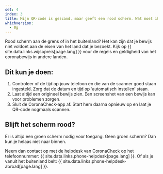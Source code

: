 ```yaml
---
set: 4
index: 3
title: Mijn QR-code is gescand, maar geeft een rood scherm. Wat moet ik doen?
whichversion:
  - 0g
---
```

Rood scherm aan de grens of in het buitenland? Het kan zijn dat je bewijs niet voldoet aan de eisen van het land dat je bezoekt. Kijk op {{ site.data.links.wijsopreis[page.lang] }} voor de regels en geldigheid van het coronabewijs in andere landen.

## Dit kun je doen:

1. Controleer of de tijd op jouw telefoon en die van de scanner goed staan ingesteld. Zorg dat de datum en tijd op ‘automatisch instellen’ staan.
2. Laat altijd een origineel bewijs zien. Een screenshot van een bewijs kan voor problemen zorgen.
3. Sluit de CoronaCheck-app af. Start hem daarna opnieuw op en laat je QR-code nogmaals scannen.


## Blijft het scherm rood?

Er is altijd een groen scherm nodig voor toegang. Geen groen scherm? Dan kun je helaas niet naar binnen.

Neem dan contact op met de helpdesk van CoronaCheck op het telefoonnummer: {{ site.data.links.phone-helpdesk[page.lang] }}. Of als je vanuit het buitenland belt: {{ site.data.links.phone-helpdesk-abroad[page.lang] }}.
